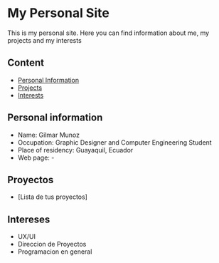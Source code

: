 # My Personal Site
This is my personal site. Here you can find
information about me, my projects and my interests

## Content
* [Personal Information](#personal-information)
* [Projects](#projects)
* [Interests](#interests)
## Personal information
* Name: Gilmar Munoz
* Occupation: Graphic Designer and Computer Engineering Student
* Place of residency: Guayaquil, Ecuador
* Web page: -
## Proyectos
* [Lista de tus proyectos]
## Intereses
* UX/UI
* Direccion de Proyectos
* Programacion en general



